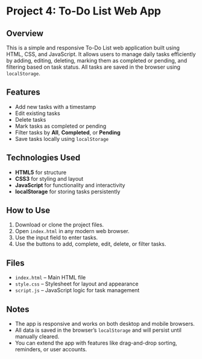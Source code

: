 # Project 4: To-Do List Web App

## Overview
This is a simple and responsive To-Do List web application built using HTML, CSS, and JavaScript. It allows users to manage daily tasks efficiently by adding, editing, deleting, marking them as completed or pending, and filtering based on task status. All tasks are saved in the browser using `localStorage`.

## Features
- Add new tasks with a timestamp  
- Edit existing tasks  
- Delete tasks  
- Mark tasks as completed or pending  
- Filter tasks by **All**, **Completed**, or **Pending**  
- Save tasks locally using `localStorage`  

## Technologies Used
- **HTML5** for structure  
- **CSS3** for styling and layout  
- **JavaScript** for functionality and interactivity  
- **localStorage** for storing tasks persistently  

## How to Use
1. Download or clone the project files.  
2. Open `index.html` in any modern web browser.  
3. Use the input field to enter tasks.  
4. Use the buttons to add, complete, edit, delete, or filter tasks.  

## Files
- `index.html` – Main HTML file  
- `style.css` – Stylesheet for layout and appearance  
- `script.js` – JavaScript logic for task management  

## Notes
- The app is responsive and works on both desktop and mobile browsers.  
- All data is saved in the browser’s `localStorage` and will persist until manually cleared.  
- You can extend the app with features like drag-and-drop sorting, reminders, or user accounts.  
``` :contentReference[oaicite:0]{index=0}
